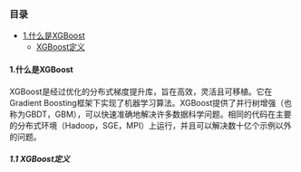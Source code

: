 ### 目录

- [1.什么是XGBoost](#1)
   - [XGBoost定义](#1.1)


#### <span id = "1">1.什么是XGBoost</sapn>
XGBoost是经过优化的分布式梯度提升库，旨在高效，灵活且可移植。它在Gradient Boosting框架下实现了机器学习算法。XGBoost提供了并行树增强（也称为GBDT，GBM），可以快速准确地解决许多数据科学问题。相同的代码在主要的分布式环境（Hadoop，SGE，MPI）上运行，并且可以解决数十亿个示例以外的问题。

##### <span id = "1.1">1.1 XGBoost定义</sapn>
